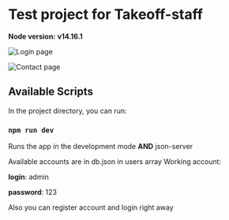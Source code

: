 # Test project for Takeoff-staff

**Node version:**
**v14.16.1**

![Login page](https://sun3-17.userapi.com/impg/IV1BEhoBusc_iOmoo3brnLiQADjBevQlmr4DPw/KCbSt65nu5s.jpg?size=1376x720&quality=96&sign=825245d1ee15468f65296b795b9868a7&type=album)

![Contact page](https://sun9-20.userapi.com/impg/7Uy5OsSA1AzvHvrieDMvnj9eOtiYR3LkeDVESg/0kB5XQ7ZRs8.jpg?size=1375x720&quality=96&sign=415f520eae4908b818326fdb37cea81a&type=album)

## Available Scripts

In the project directory, you can run:

### `npm run dev`

Runs the app in the development mode **AND** json-server

Available accounts are in db.json in users array
Working account:

**login**: admin

**password**: 123

Also you can register account and login right away